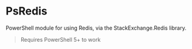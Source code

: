 # PsRedis

PowerShell module for using Redis, via the StackExchange.Redis library.

> Requires PowerShell 5+ to work